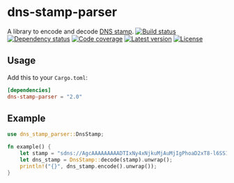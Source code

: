 # dns-stamp-parser

A library to encode and decode [DNS stamp](https://dnscrypt.info/stamps-specifications).
[![Build status](https://travis-ci.org/LinkTed/dns-stamp-parser.svg?branch=master)](https://travis-ci.org/LinkTed/dns-stamp-parser)
[![Dependency status](https://deps.rs/repo/github/linkted/dns-stamp-parser/status.svg)](https://deps.rs/repo/github/linkted/dns-stamp-parser)
[![Code coverage](https://codecov.io/gh/LinkTed/dns-stamp-parser/branch/master/graph/badge.svg)](https://codecov.io/gh/LinkTed/dns-stamp-parser)
[![Latest version](https://img.shields.io/crates/v/dns-stamp-parser.svg)](https://crates.io/crates/dns-stamp-parser)
[![License](https://img.shields.io/crates/l/dns-stamp-parser.svg)](https://opensource.org/licenses/BSD-3-Clause)

## Usage

Add this to your `Cargo.toml`:

```toml
[dependencies]
dns-stamp-parser = "2.0"
```

## Example

```rust
use dns_stamp_parser::DnsStamp;

fn example() {
    let stamp = "sdns://AgcAAAAAAAAADTIxNy4xNjkuMjAuMjIgPhoaD2xT8-l6SS1XCEtbmAcFnuBXqxUFh2_YP9o9uDgNZG5zLmFhLm5ldC51awovZG5zLXF1ZXJ5";
    let dns_stamp = DnsStamp::decode(stamp).unwrap();
    println!("{}", dns_stamp.encode().unwrap());
}
```
